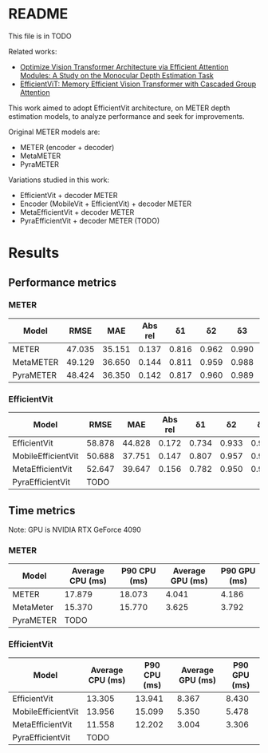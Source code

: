 # README
This file is in TODO

Related works:

* [Optimize Vision Transformer Architecture via Efficient Attention Modules: A Study on the Monocular Depth Estimation Task](https://www.researchgate.net/publication/377643419_Optimize_Vision_Transformer_Architecture_via_Efficient_Attention_Modules_A_Study_on_the_Monocular_Depth_Estimation_Task)
* [EfficientViT: Memory Efficient Vision Transformer with Cascaded Group Attention](https://arxiv.org/pdf/2305.07027.pdf)

This work aimed to adopt EfficientVit architecture, on METER depth estimation models, to analyze performance and seek for improvements.

Original METER models are:

* METER (encoder + decoder)
* MetaMETER
* PyraMETER

Variations studied in this work:

* EfficientVit + decoder METER
* Encoder (MobileVit + EfficientVit) + decoder METER
* MetaEfficientVit + decoder METER
* PyraEfficientVit + decoder METER (TODO)



# Results

## Performance metrics
### METER
| Model    | RMSE | MAE | Abs rel | &delta;1 | &delta;2 | &delta;3 | Parameters number |
| -------- | ------- | ------- | ------- | ------- | ------- | ------- | ------- |
| METER  | 47.035 |35.151|0.137|0.816|0.962|0.990|3,295,168|
| MetaMETER | 49.129 |36.650|0.144|0.811|0.959|0.988|3,220,864|
| PyraMETER | 48.424 |36.350|0.142|0.817|0.960|0.989|5,527,168|

### EfficientVit
| Model    | RMSE | MAE | Abs rel | &delta;1 | &delta;2 | &delta;3 | Parameters number |
| -------- | ------- | ------- | ------- | ------- | ------- | ------- | ------- |
|EfficientVit|58.878|44.828|0.172|0.734|0.933|0.982|2,627,668|
|MobileEfficientVit|50.688|37.751|0.147|0.807|0.957|0.988|1,233,612|
|MetaEfficientVit|52.647|39.647|0.156|0.782|0.950|0.988|1,158,112|
|PyraEfficientVit|TODO


## Time metrics
Note: GPU is NVIDIA RTX GeForce 4090
### METER
| Model    | Average CPU (ms) |  P90 CPU (ms) | Average GPU (ms) | P90 GPU (ms) |
| -------- | ------- | ------- | ------- | ------- |
|METER | 17.879|18.073|4.041|4.186|
|MetaMeter|15.370|15.770|3.625|3.792|
|PyraMETER|TODO||||

### EfficientVit
| Model    | Average CPU (ms) |  P90 CPU (ms) | Average GPU (ms) | P90 GPU (ms) |
| -------- | ------- | ------- | ------- | ------- |
|EfficientVit|13.305|13.941|8.367|8.430|
|MobileEfficientVit|13.956|15.099|5.350|5.478|
|MetaEfficientVit|11.558|12.202|3.004|3.306|
|PyraEfficientVit|TODO
